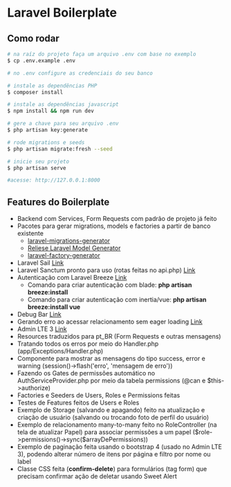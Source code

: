 # Laravel Boilerplate

## Como rodar

```bash
# na raíz do projeto faça um arquivo .env com base no exemplo 
$ cp .env.example .env

# no .env configure as credenciais do seu banco

# instale as dependências PHP
$ composer install

# instale as dependências javascript
$ npm install && npm run dev

# gere a chave para seu arquivo .env
$ php artisan key:generate

# rode migrations e seeds
$ php artisan migrate:fresh --seed

# inicie seu projeto
$ php artisan serve

#acesse: http://127.0.0.1:8000

```
## Features do Boilerplate
<ul>
    <li>Backend com Services, Form Requests com padrão de projeto já feito</li>
    <li>
        Pacotes para gerar migrations, models e factories a partir de banco existente
        <ul>
            <li><a href="https://github.com/kitloong/laravel-migrations-generator">laravel-migrations-generator</a></li>
            <li><a href="https://github.com/reliese/laravel">Reliese Laravel Model Generator</a></li>
            <li><a href="https://github.com/TheDoctor0/laravel-factory-generator">laravel-factory-generator</a></li>
        </ul>
    </li>
    <li>
        Laravel Sail <a href="https://laravel.com/docs/8.x/sail">Link</a>
    </li>
    <li>
        Laravel Sanctum pronto para uso (rotas feitas no api.php) <a href="https://laravel.com/docs/8.x/sanctum">Link</a>
    </li>
    <li>
        Autenticação com Laravel Breeze <a href="https://laravel.com/docs/8.x/starter-kits">Link</a>
        <ul>
            <li>Comando para criar autenticação com blade: <b>php artisan breeze:install</b></li>
            <li>Comando para criar autenticação com inertia/vue: <b>php artisan breeze:install vue</b></li>
        </ul>
    </li>
    <li>
        Debug Bar <a href="https://github.com/barryvdh/laravel-debugbar">Link</a>
    </li>
    <li>
        Gerando erro ao acessar relacionamento sem eager loading <a href="https://laravel.com/docs/8.x/eloquent-relationships#preventing-lazy-loading">Link</a>
    </li>
    <li>
        Admin LTE 3 <a href="https://adminlte.io/themes/v3/">Link</a>
    </li>
    <li>
        Resources traduzidos para pt_BR (Form Requests e outras mensagens)
    </li>
    <li>
        Tratando todos os erros por meio do Handler.php  (app/Exceptions/Handler.php)
    </li>
    <li>
        Componente para mostrar as mensagens do tipo success, error e warning (session()->flash('erro', 'mensagem de erro'))
    </li>
    <li>
        Fazendo os Gates de permissões automático no AuthServiceProvider.php por meio da tabela permissions (@can e $this->authorize)
    </li>
    <li>
        Factories e Seeders de Users, Roles e Permissions feitas
    </li>
    <li>
        Testes de Features feitos de Users e Roles
    </li>
    <li>
        Exemplo de Storage (salvando e apagando) feito na atualização e criação de usuário (salvando ou trocando foto de perfil do usuário)
    </li>
    <li>
        Exemplo de relacionamento many-to-many feito no RoleController (na tela de atualizar Papel) para associar permissões a um papel ($role->permissions()->sync($arrayDePermissions))
    </li>
    <li>
        Exemplo de paginação feita usando o bootstrap 4 (usado no Admin LTE 3), podendo alterar número de itens por página e filtro por nome ou label
    </li>
    <li>
        Classe CSS feita (<b>confirm-delete</b>) para formulários (tag form) que precisam confirmar ação de deletar usando Sweet Alert
    </li>
</ul>
